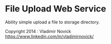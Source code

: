 # File Upload Web Service
Ability simple upload a file to storage directory.

Copyright 2014 : Vladimir Novick    https://www.linkedin.com/in/vladimirnovick/ 
